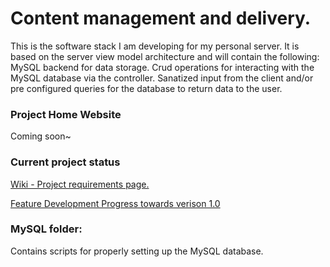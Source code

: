 # Content management and delivery.
This is the software stack I am developing for my personal server. 
It is based on the server view model architecture and will contain the following:
MySQL backend for data storage. 
Crud operations for interacting with the MySQL database via the controller. 
Sanatized input from the client and/or pre configured queries for the database to return data to the user. 


### Project Home Website
Coming soon~

### Current project status
[Wiki - Project requirements page.](https://github.com/Kaya66/Avali_Core_Web/wiki)

[Feature Development Progress towards verison 1.0](https://github.com/users/Kaya66/projects/2/views/1)


### MySQL folder:
Contains scripts for properly setting up the MySQL database.
